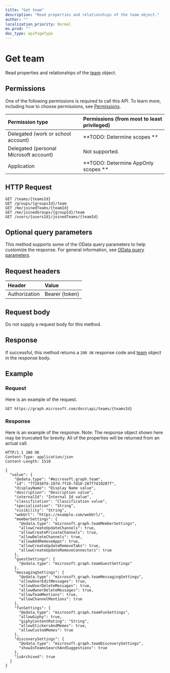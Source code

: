 ```yaml
---
title: "Get team"
description: "Read properties and relationships of the team object."
author: ""
localization_priority: Normal
ms.prod: ""
doc_type: apiPageType
---
```


# Get team

Read properties and relationships of the [team](../resources/team.md) object.

## Permissions
One of the following permissions is required to call this API. To learn more, including how to choose permissions, see [Permissions](/concepts/permissions-reference.md).

|Permission type|Permissions (from most to least privileged)|
|:---|:---|
|Delegated (work or school account)|**TODO: Determine scopes **|
|Delegated (personal Microsoft account)|Not supported.|
|Application|**TODO: Determine AppOnly scopes **|

## HTTP Request
<!-- {
  "blockType": "ignored"
}
-->
``` http
GET /teams/{teamsId}
GET /groups/{groupsId}/team
GET /me/joinedTeams/{teamId}
GET /me/joinedGroups/{groupId}/team
GET /users/{usersId}/joinedTeams/{teamId}
```

## Optional query parameters
This method supports some of the OData query parameters to help customize the response. For general information, see [OData query parameters](/graph/query-parameters).

## Request headers
|Header|Value|
|:---|:---|
|Authorization|Bearer {token}|

## Request body
Do not supply a request body for this method.

## Response
If successful, this method returns a `200 OK` response code and [team](../resources/team.md) object in the response body.

## Example

### Request
Here is an example of the request.
<!-- {
  "blockType": "request",
  "name": "get_team"
}
-->
``` http
GET https://graph.microsoft.com/docs\api/teams/{teamsId}
```

### Response
Here is an example of the response. Note: The response object shown here may be truncated for brevity. All of the properties will be returned from an actual call.
<!-- {
  "blockType": "response",
  "truncated": true,
  "@odata.type": "microsoft.graph.team"
}
-->
``` http
HTTP/1.1 200 OK
Content-Type: application/json
Content-Length: 1510

{
  "value": {
    "@odata.type": "#microsoft.graph.team",
    "id": "7f28107d-107d-7f28-7d10-287f7d10287f",
    "displayName": "Display Name value",
    "description": "Description value",
    "internalId": "Internal Id value",
    "classification": "Classification value",
    "specialization": "String",
    "visibility": "String",
    "webUrl": "https://example.com/webUrl/",
    "memberSettings": {
      "@odata.type": "microsoft.graph.teamMemberSettings",
      "allowCreateUpdateChannels": true,
      "allowCreatePrivateChannels": true,
      "allowDeleteChannels": true,
      "allowAddRemoveApps": true,
      "allowCreateUpdateRemoveTabs": true,
      "allowCreateUpdateRemoveConnectors": true
    },
    "guestSettings": {
      "@odata.type": "microsoft.graph.teamGuestSettings"
    },
    "messagingSettings": {
      "@odata.type": "microsoft.graph.teamMessagingSettings",
      "allowUserEditMessages": true,
      "allowUserDeleteMessages": true,
      "allowOwnerDeleteMessages": true,
      "allowTeamMentions": true,
      "allowChannelMentions": true
    },
    "funSettings": {
      "@odata.type": "microsoft.graph.teamFunSettings",
      "allowGiphy": true,
      "giphyContentRating": "String",
      "allowStickersAndMemes": true,
      "allowCustomMemes": true
    },
    "discoverySettings": {
      "@odata.type": "microsoft.graph.teamDiscoverySettings",
      "showInTeamsSearchAndSuggestions": true
    },
    "isArchived": true
  }
}
```

